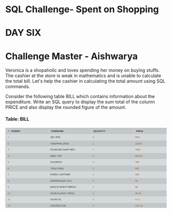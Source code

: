 # SQL Challenge- Spent on Shopping
# DAY SIX 
# Challenge Master - Aishwarya

Veronica is a shopaholic and loves spending her money on buying stuffs. The cashier at the store is weak in mathematics and is unable to calculate the total bill. Let's help the cashier in calculating the total amount using SQL commands.

Consider the following table BILL which contains information about the expenditure. Write an SQL query to display the sum total of the column PRICE and also display the rounded figure of the amount.

#### Table: BILL
![Test Image 1](ss.png)

